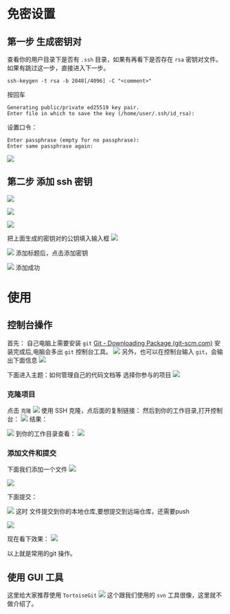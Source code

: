 # 免密设置

## 第一步 生成密钥对
查看你的用户目录下是否有 `.ssh` 目录，如果有再看下是否存在 `rsa` 密钥对文件。
如果有跳过这一步，直接进入下一步。

```shell
ssh-keygen -t rsa -b 2048[/4096] -C "<comment>"

```
按回车
```
Generating public/private ed25519 key pair.
Enter file in which to save the key (/home/user/.ssh/id_rsa):
```
设置口令：
```
Enter passphrase (empty for no passphrase):
Enter same passphrase again:
```
 ![](https://cdn.jsdelivr.net/gh/wayloong/imgchr@latest/notes/img/202201191103642.png)

## 第二步 添加 ssh 密钥

 ![](https://cdn.jsdelivr.net/gh/wayloong/imgchr@latest/notes/img/202201191103883.png)

 ![](https://cdn.jsdelivr.net/gh/wayloong/imgchr@latest/notes/img/202201191103491.png)

 ![](https://cdn.jsdelivr.net/gh/wayloong/imgchr@latest/notes/img/202201191104476.png)

把上面生成的密钥对的公钥填入输入框
 ![](https://cdn.jsdelivr.net/gh/wayloong/imgchr@latest/notes/img/202201191104687.png)

 ![](https://cdn.jsdelivr.net/gh/wayloong/imgchr@latest/notes/img/202201191104190.png)
添加标题后，点击添加密钥

 ![](https://cdn.jsdelivr.net/gh/wayloong/imgchr@latest/notes/img/202201191105424.png)
添加成功


# 使用
## 控制台操作

首先： 自己电脑上需要安装 `git`
[Git - Downloading Package (git-scm.com)](https://git-scm.com/download/win)
安装完成后,电脑会多出 `git` 控制台工具。
 ![](https://cdn.jsdelivr.net/gh/wayloong/imgchr@latest/notes/img/202201191105447.png)
另外，也可以在控制台输入 `git`，会输出下面信息
 ![](https://cdn.jsdelivr.net/gh/wayloong/imgchr@latest/notes/img/202201191105200.png)

下面进入主题：如何管理自己的代码文档等
选择你参与的项目
 ![](https://cdn.jsdelivr.net/gh/wayloong/imgchr@latest/notes/img/202201191105042.png)

### 克隆项目
点击 `克隆`
 ![](https://cdn.jsdelivr.net/gh/wayloong/imgchr@latest/notes/img/202201191106580.png)
使用 SSH 克隆，点后面的复制链接：
然后到你的工作目录,打开控制台：
 ![](https://cdn.jsdelivr.net/gh/wayloong/imgchr@latest/notes/img/202201191106644.png)
结果：

 ![](https://cdn.jsdelivr.net/gh/wayloong/imgchr@latest/notes/img/202201191110364.png)
到你的工作目录查看：
 ![](https://cdn.jsdelivr.net/gh/wayloong/imgchr@latest/notes/img/202201191110427.png)

### 添加文件和提交
下面我们添加一个文件
 ![](https://cdn.jsdelivr.net/gh/wayloong/imgchr@latest/notes/img/202201191110955.png)

 ![](https://cdn.jsdelivr.net/gh/wayloong/imgchr@latest/notes/img/202201191110651.png)

下面提交：

 ![](https://cdn.jsdelivr.net/gh/wayloong/imgchr@latest/notes/img/202201191111236.png)
这时 文件提交到你的本地仓库,要想提交到远端仓库，还需要push

 ![](https://cdn.jsdelivr.net/gh/wayloong/imgchr@latest/notes/img/202201191111331.png)

现在看下效果：
 ![](https://cdn.jsdelivr.net/gh/wayloong/imgchr@latest/notes/img/202201191111139.png)


以上就是常用的git 操作。




## 使用 GUI 工具
这里给大家推荐使用 `TortoiseGit`
 ![](https://cdn.jsdelivr.net/gh/wayloong/imgchr@latest/notes/img/202201191111961.png)
这个跟我们使用的 `svn` 工具很像，这里就不做介绍了。
